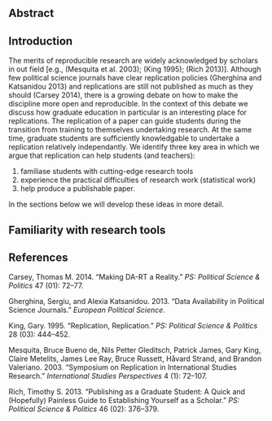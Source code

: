 Abstract
--------

Introduction
------------

The merits of reproducible research are widely acknowledged by scholars
in out field [e.g., (Mesquita et al. 2003); (King 1995); (Rich 2013)].
Although few political science journals have clear replication policies
(Gherghina and Katsanidou 2013) and replications are still not published
as much as they should (Carsey 2014), there is a growing debate on how
to make the discipline more open and reproducible. In the context of
this debate we discuss how graduate education in particular is an
interesting place for replications. The replication of a paper can guide
students during the transition from training to themselves undertaking
research. At the same time, graduate students are sufficiently
knowledgable to undertake a replication relatively independantly. We
identify three key area in which we argue that replication can help
students (and teachers):

1.  familiase students with cutting-edge research tools
2.  experience the practical difficulties of research work (statistical
    work)
3.  help produce a publishable paper.

In the sections below we will develop these ideas in more detail.

Familiarity with research tools
-------------------------------

References
----------

Carsey, Thomas M. 2014. “Making DA-RT a Reality.” *PS: Political Science
& Politics* 47 (01): 72–77.

Gherghina, Sergiu, and Alexia Katsanidou. 2013. “Data Availability in
Political Science Journals.” *European Political Science*.

King, Gary. 1995. “Replication, Replication.” *PS: Political Science &
Politics* 28 (03): 444–452.

Mesquita, Bruce Bueno de, Nils Petter Gleditsch, Patrick James, Gary
King, Claire Metelits, James Lee Ray, Bruce Russett, Håvard Strand, and
Brandon Valeriano. 2003. “Symposium on Replication in International
Studies Research.” *International Studies Perspectives* 4 (1): 72–107.

Rich, Timothy S. 2013. “Publishing as a Graduate Student: A Quick and
(Hopefully) Painless Guide to Establishing Yourself as a Scholar.” *PS:
Political Science & Politics* 46 (02): 376–379.
